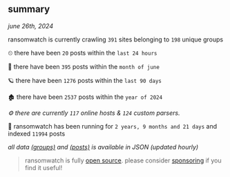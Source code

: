 
## summary
_june 26th, 2024_

ransomwatch is currently crawling `391` sites belonging to `198` unique groups

⏲ there have been `20` posts within the `last 24 hours`

🦈 there have been `395` posts within the `month of june`

🪐 there have been `1276` posts within the `last 90 days`

🏚 there have been `2537` posts within the `year of 2024`

_⚙️ there are currently `117` online hosts & `124` custom parsers._

🦕 ransomwatch has been running for `2 years, 9 months and 21 days` and indexed `11994` posts

_all data  [(groups)](http://ransomwhat.telemetry.ltd/groups) and [(posts)](http://ransomwhat.telemetry.ltd/posts) is available in JSON (updated hourly)_

> ransomwatch is fully [open source](https://github.com/joshhighet/ransomwatch#ransomwatch--). please consider [sponsoring](https://github.com/sponsors/joshhighet) if you find it useful!
